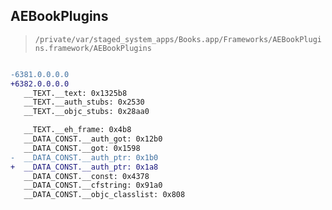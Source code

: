 ## AEBookPlugins

> `/private/var/staged_system_apps/Books.app/Frameworks/AEBookPlugins.framework/AEBookPlugins`

```diff

-6381.0.0.0.0
+6382.0.0.0.0
   __TEXT.__text: 0x1325b8
   __TEXT.__auth_stubs: 0x2530
   __TEXT.__objc_stubs: 0x28aa0

   __TEXT.__eh_frame: 0x4b8
   __DATA_CONST.__auth_got: 0x12b0
   __DATA_CONST.__got: 0x1598
-  __DATA_CONST.__auth_ptr: 0x1b0
+  __DATA_CONST.__auth_ptr: 0x1a8
   __DATA_CONST.__const: 0x4378
   __DATA_CONST.__cfstring: 0x91a0
   __DATA_CONST.__objc_classlist: 0x808

```

